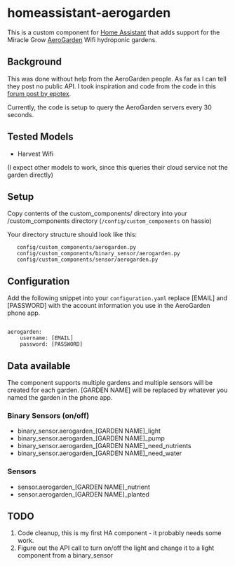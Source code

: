 # homeassistant-aerogarden
This is a custom component for [Home Assistant](http://home-assistant.io) that adds support for the Miracle Grow [AeroGarden](http://www.aerogarden.com) Wifi hydroponic gardens.

## Background
This was done without help from the AeroGarden people. As far as I can tell they post no public API. I took inspiration and code from the code in this [forum post by epotex](https://community.home-assistant.io/t/first-timer-trying-to-convert-a-working-script-to-create-support-for-a-new-platform).

Currently, the code is setup to query the AeroGarden servers every 30 seconds.

## Tested Models

* Harvest Wifi

(I expect other models to work, since this queries their cloud service not the garden directly)

## Setup
Copy contents of the custom_components/ directory into your <HA-CONFIG>/custom_components directory (```/config/custom_components``` on hassio)

Your directory structure should look like this:
```
   config/custom_components/aerogarden.py
   config/custom_components/binary_sensor/aerogarden.py
   config/custom_components/sensor/aerogarden.py
```
## Configuration
Add the following snippet into your ```configuration.yaml```  replace [EMAIL] and [PASSWORD] with the account information you use in the AeroGarden phone app.

```

aerogarden:
    username: [EMAIL]
    password: [PASSWORD]

```

## Data available
The component supports multiple gardens and multiple sensors will be created for each garden.  [GARDEN NAME] will be replaced by whatever you named the garden in the phone app.
  
### Binary Sensors (on/off) 
* binary_sensor.aerogarden_[GARDEN NAME]_light
* binary_sensor.aerogarden_[GARDEN NAME]_pump
* binary_sensor.aerogarden_[GARDEN NAME]_need_nutrients
* binary_sensor.aerogarden_[GARDEN NAME]_need_water
  
### Sensors
* sensor.aerogarden_[GARDEN NAME]_nutrient
* sensor.aerogarden_[GARDEN NAME]_planted
  
## TODO
1. Code cleanup, this is my first HA component - it probably needs some work.
1. Figure out the API call to turn on/off the light and change it to a light component from a binary_sensor

